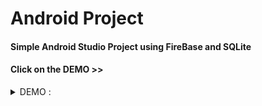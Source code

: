 # Android Project
#### Simple Android Studio Project using FireBase and SQLite 
#### Click on the DEMO >>


<details>
<summary> DEMO :</summary>

#### the welcome activity:
![WhatsApp Image 2023-06-18 at 09 43 33](https://github.com/lam843/Android_Project/assets/78732216/6ce32f0a-782c-4e86-b85a-5cef055e57c3)

#### the login activity:
![WhatsApp Image 2023-06-18 at 09 49 00](https://github.com/lam843/Android_Project/assets/78732216/2fe2afa7-5729-4981-9048-41f6f45b166f)

#### the register activity:
![WhatsApp Image 2023-06-18 at 09 48 57](https://github.com/lam843/Android_Project/assets/78732216/958a0f0c-7b9f-4253-bdc0-e09897d76e20)

#### the Home activity:
https://github.com/lam843/Android_Project/assets/78732216/5edc0b81-4d33-47cc-b71c-46da432a4e01
  
</details>
